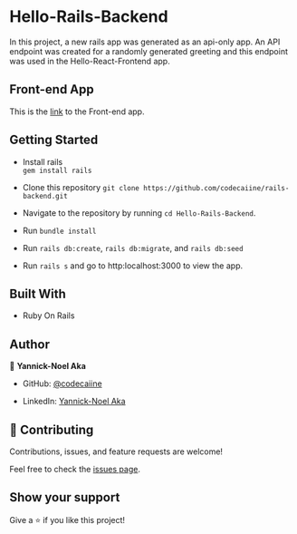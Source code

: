 # Hello-Rails-Backend

In this project, a new rails app was generated as an api-only app. An API endpoint was created for a randomly generated greeting  and this endpoint was used in the Hello-React-Frontend app.

## Front-end App

This is the [link](hhttps://github.com/codecaiine/react-frontend.git) to the Front-end app.


## Getting Started

- Install rails  
  `gem install rails`

- Clone this repository
  `git clone https://github.com/codecaiine/rails-backend.git` 

- Navigate to the repository by running
  `cd Hello-Rails-Backend`.

- Run `bundle install` 

- Run `rails db:create`, `rails db:migrate`, and `rails db:seed`  

- Run `rails s` and go to http:localhost:3000 to view the app.

## Built With

- Ruby On Rails

## Author

👤 **Yannick-Noel Aka**

- GitHub: [@codecaiine](https://github.com/codecaiine/)

- LinkedIn: [Yannick-Noel Aka](https://www.linkedin.com/in/yannick-no%C3%ABl-aka/)


## 🤝 Contributing

Contributions, issues, and feature requests are welcome!

Feel free to check the [issues page](https://github.com/codecaiine/rails-backend/issues).

## Show your support

Give a ⭐️ if you like this project!
